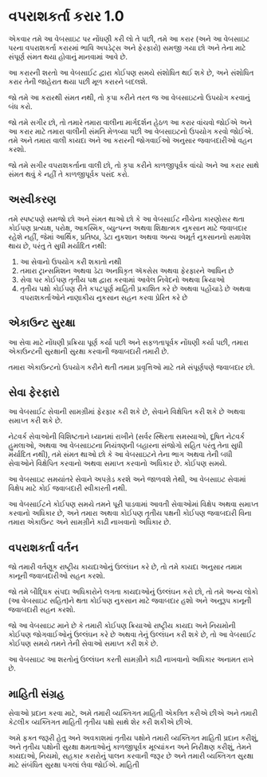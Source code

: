 # વપરાશકર્તા કરાર 1.0

એકવાર તમે આ વેબસાઇટ પર નોંધણી કરી લો તે પછી, તમે આ કરાર (અને આ વેબસાઇટ પરના વપરાશકર્તા કરારમાં ભાવિ અપડેટ્સ અને ફેરફારો) સમજી ગયા છો અને તેના માટે સંપૂર્ણ સંમત થયા હોવાનું માનવામાં આવે છે.

આ કરારની શરતો આ વેબસાઈટ દ્વારા કોઈપણ સમયે સંશોધિત થઈ શકે છે, અને સંશોધિત કરાર તેની જાહેરાત થયા પછી મૂળ કરારને બદલશે.

જો તમે આ કરારથી સંમત નથી, તો કૃપા કરીને તરત જ આ વેબસાઇટનો ઉપયોગ કરવાનું બંધ કરો.

જો તમે સગીર છો, તો તમારે તમારા વાલીના માર્ગદર્શન હેઠળ આ કરાર વાંચવો જોઈએ અને આ કરાર માટે તમારા વાલીની સંમતિ મેળવ્યા પછી આ વેબસાઇટનો ઉપયોગ કરવો જોઈએ. તમે અને તમારા વાલી કાયદા અને આ કરારની જોગવાઈઓ અનુસાર જવાબદારીઓ વહન કરશો.

જો તમે સગીર વપરાશકર્તાના વાલી છો, તો કૃપા કરીને કાળજીપૂર્વક વાંચો અને આ કરાર સાથે સંમત થવું કે નહીં તે કાળજીપૂર્વક પસંદ કરો.

## અસ્વીકરણ

તમે સ્પષ્ટપણે સમજો છો અને સંમત થાઓ છો કે આ વેબસાઈટ નીચેના કારણોસર થતા કોઈપણ પ્રત્યક્ષ, પરોક્ષ, આકસ્મિક, વ્યુત્પન્ન અથવા શિક્ષાત્મક નુકસાન માટે જવાબદાર રહેશે નહીં, જેમાં આર્થિક, પ્રતિષ્ઠા, ડેટા નુકશાન અથવા અન્ય અમૂર્ત નુકસાનનો સમાવેશ થાય છે, પરંતુ તે સુધી મર્યાદિત નથી:

1. આ સેવાનો ઉપયોગ કરી શકાતો નથી
1. તમારા ટ્રાન્સમિશન અથવા ડેટા અનધિકૃત ઍક્સેસ અથવા ફેરફારને આધિન છે
1. સેવા પર કોઈપણ તૃતીય પક્ષ દ્વારા કરવામાં આવેલ નિવેદનો અથવા ક્રિયાઓ
1. તૃતીય પક્ષો કોઈપણ રીતે કપટપૂર્ણ માહિતી પ્રકાશિત કરે છે અથવા પહોંચાડે છે અથવા વપરાશકર્તાઓને નાણાકીય નુકસાન સહન કરવા પ્રેરિત કરે છે

## એકાઉન્ટ સુરક્ષા

આ સેવા માટે નોંધણી પ્રક્રિયા પૂર્ણ કર્યા પછી અને સફળતાપૂર્વક નોંધણી કર્યા પછી, તમારા એકાઉન્ટની સુરક્ષાની સુરક્ષા કરવાની જવાબદારી તમારી છે.

તમારા એકાઉન્ટનો ઉપયોગ કરીને થતી તમામ પ્રવૃત્તિઓ માટે તમે સંપૂર્ણપણે જવાબદાર છો.

## સેવા ફેરફારો

આ વેબસાઈટ સેવાની સામગ્રીમાં ફેરફાર કરી શકે છે, સેવાને વિક્ષેપિત કરી શકે છે અથવા સમાપ્ત કરી શકે છે.

નેટવર્ક સેવાઓની વિશિષ્ટતાને ધ્યાનમાં રાખીને (સર્વર સ્થિરતા સમસ્યાઓ, દૂષિત નેટવર્ક હુમલાઓ, અથવા આ વેબસાઇટના નિયંત્રણની બહારના સંજોગો સહિત પરંતુ તેના સુધી મર્યાદિત નથી), તમે સંમત થાઓ છો કે આ વેબસાઇટને તેના ભાગ અથવા તેની બધી સેવાઓને વિક્ષેપિત કરવાનો અથવા સમાપ્ત કરવાનો અધિકાર છે. કોઈપણ સમયે.

આ વેબસાઇટ સમયાંતરે સેવાને અપગ્રેડ કરશે અને જાળવશે તેથી, આ વેબસાઇટ સેવામાં વિક્ષેપ માટે કોઈ જવાબદારી સ્વીકારતી નથી.

આ વેબસાઈટને કોઈપણ સમયે તમને પૂરી પાડવામાં આવતી સેવાઓમાં વિક્ષેપ અથવા સમાપ્ત કરવાનો અધિકાર છે, અને તમારા અથવા કોઈપણ તૃતીય પક્ષની કોઈપણ જવાબદારી વિના તમારા એકાઉન્ટ અને સામગ્રીને કાઢી નાખવાનો અધિકાર છે.

## વપરાશકર્તા વર્તન

જો તમારી વર્તણૂક રાષ્ટ્રીય કાયદાઓનું ઉલ્લંઘન કરે છે, તો તમે કાયદા અનુસાર તમામ કાનૂની જવાબદારીઓ સહન કરશો.

જો તમે બૌદ્ધિક સંપદા અધિકારોને લગતા કાયદાઓનું ઉલ્લંઘન કરો છો, તો તમે અન્ય લોકો (આ વેબસાઇટ સહિત)ને થતા કોઈપણ નુકસાન માટે જવાબદાર હશો અને અનુરૂપ કાનૂની જવાબદારી સહન કરશો.

જો આ વેબસાઇટ માને છે કે તમારી કોઈપણ ક્રિયાઓ રાષ્ટ્રીય કાયદા અને નિયમોની કોઈપણ જોગવાઈઓનું ઉલ્લંઘન કરે છે અથવા તેનું ઉલ્લંઘન કરી શકે છે, તો આ વેબસાઈટ કોઈપણ સમયે તમને તેની સેવાઓ સમાપ્ત કરી શકે છે.

આ વેબસાઇટ આ શરતોનું ઉલ્લંઘન કરતી સામગ્રીને કાઢી નાખવાનો અધિકાર અનામત રાખે છે.

## માહિતી સંગ્રહ

સેવાઓ પ્રદાન કરવા માટે, અમે તમારી વ્યક્તિગત માહિતી એકત્રિત કરીએ છીએ અને તમારી કેટલીક વ્યક્તિગત માહિતી તૃતીય પક્ષો સાથે શેર કરી શકીએ છીએ.

અમે ફક્ત જરૂરી હેતુ અને અવકાશમાં તૃતીય પક્ષોને તમારી વ્યક્તિગત માહિતી પ્રદાન કરીશું, અને તૃતીય પક્ષોની સુરક્ષા ક્ષમતાઓનું કાળજીપૂર્વક મૂલ્યાંકન અને નિરીક્ષણ કરીશું, તેમને કાયદાઓ, નિયમો, સહકાર કરારોનું પાલન કરવાની જરૂર છે અને તમારી વ્યક્તિગત સુરક્ષા માટે સંબંધિત સુરક્ષા પગલાં લેવા જોઈએ. માહિતી